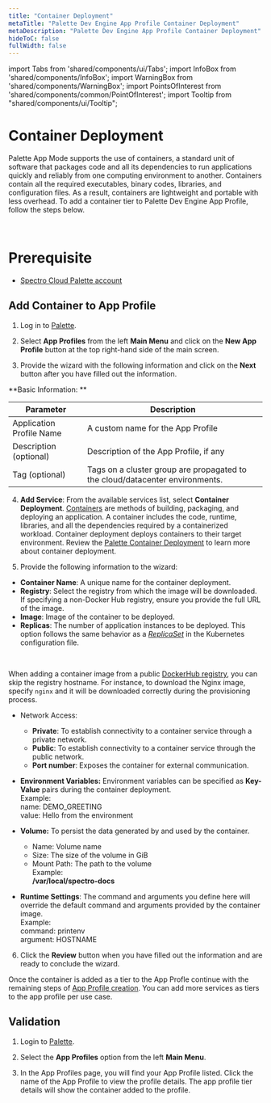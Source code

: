 ```yaml
---
title: "Container Deployment"
metaTitle: "Palette Dev Engine App Profile Container Deployment"
metaDescription: "Palette Dev Engine App Profile Container Deployment"
hideToC: false
fullWidth: false
---
```


import Tabs from 'shared/components/ui/Tabs';
import InfoBox from 'shared/components/InfoBox';
import WarningBox from 'shared/components/WarningBox';
import PointsOfInterest from 'shared/components/common/PointOfInterest';
import Tooltip from "shared/components/ui/Tooltip";


# Container Deployment

Palette App Mode supports the use of containers, a standard unit of software that packages code and all its dependencies to run applications quickly and reliably from one computing environment to another. Containers contain all the required executables, binary codes, libraries, and configuration files. As a result, containers are lightweight and portable with less overhead. To add a container tier to Palette Dev Engine App Profile, follow the steps below. 

<br />

# Prerequisite

* [Spectro Cloud Palette account](https://www.spectrocloud.com/get-started/)


## Add Container to App Profile

1. Log in to [Palette](https://console.spectrocloud.com).


2. Select **App Profiles** from the left **Main Menu** and click on the **New App Profile** button at the top right-hand side of the main screen. 


3. Provide the wizard with the following information and click on the **Next** button after you have filled out the information.

**Basic Information: **

|         Parameter           | Description  |
|-------------------------------|-----------------|
|Application Profile Name | A custom name for the App Profile|
|Description (optional)   | Description of the App Profile, if any | 
|Tag (optional)               | Tags on a cluster group are propagated to the cloud/datacenter environments.|


4. **Add Service**: From the available services list, select **Container Deployment**. [Containers](https://www.docker.com/resources/what-container/) are methods of building, packaging, and deploying an application. A container includes the code, runtime, libraries, and all the dependencies required by a containerized workload. Container deployment deploys containers to their target environment. Review the [Palette Container Deployment](/devx/app-profile/container-deployment) to learn more about container deployment.


5. Provide the following information to the wizard:
  * **Container Name**: A unique name for the container deployment.
  * **Registry**: Select the registry from which the image will be downloaded. If specifying a non-Docker Hub registry, ensure you provide the full URL of the image.
  * **Image**: Image of the container to be deployed.
  * **Replicas**: The number of application instances to be deployed. This option follows the same behavior as a [*ReplicaSet*](https://kubernetes.io/docs/concepts/workloads/controllers/replicaset/) in the Kubernetes configuration file.
 
  <br />

  <InfoBox>

   
    
  When adding a container image from a public [DockerHub registry](https://hub.docker.com/), you can skip the registry hostname. For instance, to download the Nginx image, specify `nginx` and it will be downloaded correctly during the provisioning process.

  </InfoBox>
  
  * Network Access:
    * **Private**: To establish connectivity to a container service through a private network.
    * **Public**: To establish connectivity to a container service through the public network.
    * **Port number**: Exposes the container for external communication. 

  * **Environment Variables:** Environment variables can be specified as **Key-Value** pairs during the container deployment.  
     Example: <br />
       name: DEMO_GREETING <br />
       value: Hello from the environment 

  * **Volume:** To persist the data generated by and used by the container.
    * Name: Volume name
    * Size: The size of the volume in GiB
    * Mount Path:  The path to the volume <br />
     Example: <br />
    **/var/local/spectro-docs**

  * **Runtime Settings**: The command and arguments you define here will override the default command and arguments provided by the container image. <br />
    Example: <br />
       command: printenv <br />
       argument: HOSTNAME
 
 
6. Click the **Review** button when you have filled out the information and are ready to conclude the wizard. 

Once the container is added as a tier to the App Profle continue with the remaining steps of [App Profile creation](/devx/app-profile/create-app-profile). You can add more services as tiers to the app profile per use case. 




## Validation

1. Login to [Palette](/devx#quickstartwithpaletteappmode).


2. Select the **App Profiles** option from the left **Main Menu**.   


3. In the App Profiles page, you will find your App Profile listed. Click the name of the App Profile to view the profile details. The app profile tier details will show the container added to the profile.




